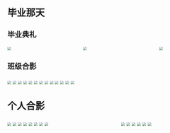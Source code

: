 ## 毕业那天

### 毕业典礼

<div style="display: grid; grid-template-columns: 1fr 1fr 1fr; gap: 10px;">
  <img src="https://cdn.jsdelivr.net/gh/LastKnightCoder/image-for-2022@master/51370953a71c242266cf79e7343cca92022-07-09-10-37-36.jpg" style="zoom:50%"/>
  <img src="https://cdn.jsdelivr.net/gh/LastKnightCoder/image-for-2022@master/34eca07f532bfcf01a5af55558a04772022-07-09-10-38-40.jpg" style="zoom:50%"/>
  <img src="https://cdn.jsdelivr.net/gh/LastKnightCoder/image-for-2022@master/b6bd1c00c082eb3bddba64b44e092562022-07-09-10-40-22.jpg" style="zoom:50%"/>
</div>



### 班级合影

<img src="https://cdn.jsdelivr.net/gh/LastKnightCoder/image-for-2022@master/IMG_10292022-07-09-10-43-57.JPG" style="zoom:50%"/>
<img src="https://cdn.jsdelivr.net/gh/LastKnightCoder/image-for-2022@master/IMG_10322022-07-09-10-44-44.JPG" style="zoom:50%"/>
<img src="https://cdn.jsdelivr.net/gh/LastKnightCoder/image-for-2022@master/IMG_10522022-07-09-10-45-41.JPG" style="zoom:50%"/>
<img src="https://cdn.jsdelivr.net/gh/LastKnightCoder/image-for-2022@master/IMG_10772022-07-09-10-47-45.JPG" style="zoom:50%"/>
<img src="https://cdn.jsdelivr.net/gh/LastKnightCoder/image-for-2022@master/IMG_10862022-07-09-10-47-12.JPG" style="zoom:50%"/>
<img src="https://cdn.jsdelivr.net/gh/LastKnightCoder/image-for-2022@master/IMG_11402022-07-09-10-49-37.JPG" style="zoom:50%"/>
<img src="https://cdn.jsdelivr.net/gh/LastKnightCoder/image-for-2022@master/IMG_11452022-07-09-10-50-20.JPG" style="zoom:50%"/>
<img src="https://cdn.jsdelivr.net/gh/LastKnightCoder/image-for-2022@master/IMG_11582022-07-09-10-51-01.JPG" style="zoom:50%"/>
<img src="https://cdn.jsdelivr.net/gh/LastKnightCoder/image-for-2022@master/IMG_11662022-07-09-10-51-24.JPG" style="zoom:50%"/>
<img src="https://cdn.jsdelivr.net/gh/LastKnightCoder/image-for-2022@master/430b56f1f7603acee5df6600922a1252022-07-09-10-54-54.jpg" style="zoom:50%"/>
<img src="https://cdn.jsdelivr.net/gh/LastKnightCoder/image-for-2022@master/IMG_11882022-07-09-10-52-49.JPG" style="zoom:50%"/>
<img src="https://cdn.jsdelivr.net/gh/LastKnightCoder/image-for-2022@master/IMG_12052022-07-09-10-55-29.JPG" style="zoom:50%"/>
<img src="https://cdn.jsdelivr.net/gh/LastKnightCoder/image-for-2022@master/IMG_12212022-07-09-10-56-32.JPG" style="zoom:50%"/>

## 个人合影

<div style="display: grid; grid-template-columns: 1fr 1fr; gap: 10px;">
<div>
<img src="https://cdn.jsdelivr.net/gh/LastKnightCoder/image-for-2022@master/bc8415bcc6ecf6aec867279eb2a699e2022-07-09-11-41-18.jpg" style="zoom:50%"/>
<img src="https://cdn.jsdelivr.net/gh/LastKnightCoder/image-for-2022@master/37ba6cfe5433da2c780c45f32f9d6a22022-07-09-11-41-32.jpg" style="zoom:50%"/>
<img src="https://cdn.jsdelivr.net/gh/LastKnightCoder/image-for-2022@master/562c8f785df1b48b2420d0862c6b5af2022-07-09-11-42-04.jpg" style="zoom:50%"/>
<img src="https://cdn.jsdelivr.net/gh/LastKnightCoder/image-for-2022@master/0cd939b89fc7b73028788863c1c82102022-07-09-11-42-37.jpg" style="zoom:50%"/>
<img src="https://cdn.jsdelivr.net/gh/LastKnightCoder/image-for-2022@master/32dbbdc45afab871938229a6aa9cf512022-07-09-11-42-51.jpg" style="zoom:50%"/>
<img src="https://cdn.jsdelivr.net/gh/LastKnightCoder/image-for-2022@master/13de4defe4c2da1d62bf1fa8bdbd2772022-07-09-11-43-04.jpg" style="zoom:50%"/>
<img src="https://cdn.jsdelivr.net/gh/LastKnightCoder/image-for-2022@master/c1dfbd249b08c8aa95fb5544854bc7d2022-07-09-11-46-00.jpg" style="zoom:50%"/>
<img src="https://cdn.jsdelivr.net/gh/LastKnightCoder/image-for-2022@master/95e007ea3c8a2a8a3e5a83956f0532a2022-07-09-11-45-41.jpg" style="zoom:50%"/>
</div>
<div>
<img src="https://cdn.jsdelivr.net/gh/LastKnightCoder/image-for-2022@master/9c6f7d3dd8875356bd58b31813cafcf2022-07-09-11-43-18.jpg" style="zoom:50%"/>
<img src="https://cdn.jsdelivr.net/gh/LastKnightCoder/image-for-2022@master/789e5aeaa0483a6db260868fd6ea5592022-07-09-11-43-37.jpg" style="zoom:50%"/>
<img src="https://cdn.jsdelivr.net/gh/LastKnightCoder/image-for-2022@master/2f2a62ecaa05628d419243f6d68d5382022-07-09-11-43-47.jpg" style="zoom:50%"/>
<img src="https://cdn.jsdelivr.net/gh/LastKnightCoder/image-for-2022@master/5e37f967e85fcb15554b756fd10b5142022-07-09-11-44-26.jpg" style="zoom:50%"/>
<img src="https://cdn.jsdelivr.net/gh/LastKnightCoder/image-for-2022@master/2f8be26ed679f4a2f5148ccee8dab4b2022-07-09-11-44-47.jpg" style="zoom:50%"/>
<img src="https://cdn.jsdelivr.net/gh/LastKnightCoder/image-for-2022@master/e74816a8edfa2b0ffa5c2f82cca49922022-07-09-11-45-25.jpg" style="zoom:50%"/>
</div>
</div>
